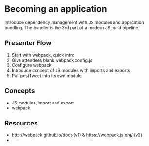 Becoming an application
=================

Introduce dependency management with JS modules and application bundling. The bundler
is the 3rd part of a modern JS build pipeline.

## Presenter Flow

1. Start with webpack, quick intro
2. Give attendees blank webpack.config.js
3. Configure webpack
4. Introduce concept of JS modules with imports and exports
5. Pull postTweet into its own module

## Concepts

* JS modules, import and export
* webpack

## Resources

* http://webpack.github.io/docs (v1) & https://webpack.js.org/ (v2)
* 

